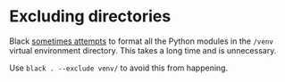 # Excluding directories
Black [sometimes attempts](https://github.com/psf/black/issues/603) to format all the Python modules in the `/venv` virtual environment directory. This takes a long time and is unnecessary.

Use `black . --exclude venv/` to avoid this from happening.
